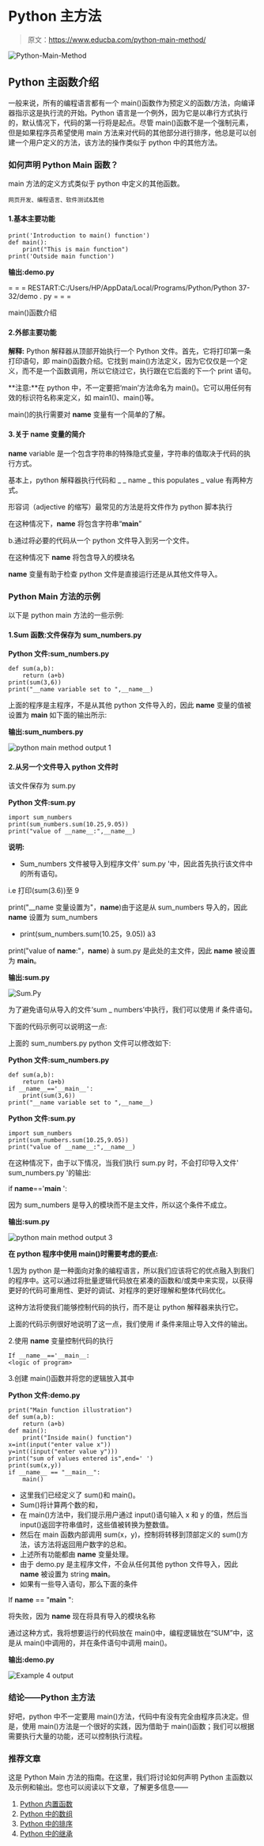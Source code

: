 # Python 主方法

> 原文：<https://www.educba.com/python-main-method/>

![Python-Main-Method](img/f3c078d4f2dd5109197c5f8ae4b45878.png)



## Python 主函数介绍

一般来说，所有的编程语言都有一个 main()函数作为预定义的函数/方法，向编译器指示这是执行流的开始。Python 语言是一个例外，因为它是以串行方式执行的，默认情况下，代码的第一行将是起点。尽管 main()函数不是一个强制元素，但是如果程序员希望使用 main 方法来对代码的其他部分进行排序，他总是可以创建一个用户定义的方法，该方法的操作类似于 python 中的其他方法。

### 如何声明 Python Main 函数？

main 方法的定义方式类似于 python 中定义的其他函数。

<small>网页开发、编程语言、软件测试&其他</small>

#### 1.基本主要功能

```
print('Introduction to main() function')
def main():
    print("This is main function")
print('Outside main function')
```

**输出:demo.py**

>>>

= = = RESTART:C:/Users/HP/AppData/Local/Programs/Python/Python 37-32/demo . py = = =

main()函数介绍

#### 2.外部主要功能

>>>

**解释:** Python 解释器从顶部开始执行一个 Python 文件。首先，它将打印第一条打印语句，即 main()函数介绍。它找到 main()方法定义，因为它仅仅是一个定义，而不是一个函数调用，所以它绕过它，执行跟在它后面的下一个 print 语句。

**注意:**在 python 中，不一定要把‘main’方法命名为 main()。它可以用任何有效的标识符名称来定义，如 main1()、main()等。

main()的执行需要对 __name__ 变量有一个简单的了解。

#### 3.关于 __name__ 变量的简介

__name__ variable 是一个包含字符串的特殊隐式变量，字符串的值取决于代码的执行方式。

基本上，python 解释器执行代码和 _ _ name _ this populates _ value 有两种方式。

形容词（adjective 的缩写）最常见的方法是将文件作为 python 脚本执行

在这种情况下，__name__ 将包含字符串“__main__”

b.通过将必要的代码从一个 python 文件导入到另一个文件。

在这种情况下 __name__ 将包含导入的模块名

__name__ 变量有助于检查 python 文件是直接运行还是从其他文件导入。

### Python Main 方法的示例

以下是 python main 方法的一些示例:

#### 1.Sum 函数:文件保存为 sum_numbers.py

**Python 文件:sum_numbers.py**

```
def sum(a,b):
    return (a+b)
print(sum(3,6))
print("__name variable set to ",__name__)
```

上面的程序是主程序，不是从其他 python 文件导入的，因此 __name__ 变量的值被设置为 __main__ 如下面的输出所示:

**输出:sum_numbers.py**

![python main method output 1](img/b58ff192e601862f9abf3aeb289de7da.png)



#### 2.从另一个文件导入 python 文件时

该文件保存为 sum.py

**Python 文件:sum.py**

```
import sum_numbers
print(sum_numbers.sum(10.25,9.05))
print("value of __name__:",__name__)
```

**说明:**

*   Sum_numbers 文件被导入到程序文件' sum.py '中，因此首先执行该文件中的所有语句。

i.e 打印(sum(3.6))至 9

print("__name 变量设置为"，__name__)由于这是从 sum_numbers 导入的，因此 __name__ 设置为 sum_numbers

*   print(sum_numbers.sum(10.25，9.05)) à3

print("value of __name__:"，__name__) à sum.py 是此处的主文件，因此 __name__ 被设置为 __main__。

**输出:sum.py**

![Sum.Py](img/59f42c1268841fa0c98cdcc58108e267.png)



为了避免语句从导入的文件‘sum _ numbers’中执行，我们可以使用 if 条件语句。

下面的代码示例可以说明这一点:

上面的 sum_numbers.py python 文件可以修改如下:

**Python 文件:sum_numbers.py**

```
def sum(a,b):
    return (a+b)
if __name__=='__main__':
    print(sum(3,6))
print("__name variable set to ",__name__)
```

**Python 文件:sum.py**

```
import sum_numbers
print(sum_numbers.sum(10.25,9.05))
print("value of __name__:",__name__)
```

在这种情况下，由于以下情况，当我们执行 sum.py 时，不会打印导入文件' sum_numbers.py '的输出:

if __name__=='__main__ ':

因为 sum_numbers 是导入的模块而不是主文件，所以这个条件不成立。

**输出:sum.py**

![python main method output 3](img/c363b2d9a9111aea0fcf24a7796064f4.png)



**在 python 程序中使用 main()时需要考虑的要点:**

1.因为 python 是一种面向对象的编程语言，所以我们应该将它的优点融入到我们的程序中。这可以通过将批量逻辑代码放在紧凑的函数和/或类中来实现，以获得更好的代码可重用性、更好的调试、对程序的更好理解和整体代码优化。

这种方法将使我们能够控制代码的执行，而不是让 python 解释器来执行它。

上面的代码示例很好地说明了这一点，我们使用 if 条件来阻止导入文件的输出。

2.使用 __name__ 变量控制代码的执行

```
If __name__=='__main__:
<logic of program>
```

3.创建 main()函数并将您的逻辑放入其中

**Python 文件:demo.py**

```
print("Main function illustration")
def sum(a,b):
    return (a+b)
def main():
    print("Inside main() function")
x=int(input("enter value x"))
y=int((input("enter value y")))
print("sum of values entered is",end=' ')
print(sum(x,y))
if __name__ == "__main__":
    main()
```

*   这里我们已经定义了 sum()和 main()。
*   Sum()将计算两个数的和，
*   在 main()方法中，我们提示用户通过 input()语句输入 x 和 y 的值，然后当 input()返回字符串值时，这些值被转换为整数值。
*   然后在 main 函数内部调用 sum(x，y)，控制将转移到顶部定义的 sum()方法，该方法将返回用户数字的总和。
*   上述所有功能都由 __name__ 变量处理。
*   由于 demo.py 是主程序文件，不会从任何其他 python 文件导入，因此 __name__ 被设置为 string __main__。
*   如果有一些导入语句，那么下面的条件

If __name__ == "__main__ ":

将失败，因为 __name__ 现在将具有导入的模块名称

通过这种方式，我将想要运行的代码放在 main()中，编程逻辑放在“SUM”中，这是从 main()中调用的，并在条件语句中调用 main()。

**输出:demo.py**

![Example 4 output](img/473e47730bf61245e009dce6080221fd.png)



### 结论——Python 主方法

好吧，python 中不一定要用 main()方法，代码中有没有完全由程序员决定。但是，使用 main()方法是一个很好的实践，因为借助于 main()函数；我们可以根据需要执行大量的功能，还可以控制执行流程。

### 推荐文章

这是 Python Main 方法的指南。在这里，我们将讨论如何声明 Python 主函数以及示例和输出。您也可以阅读以下文章，了解更多信息——

1.  [Python 内置函数](https://www.educba.com/python-built-in-functions/)
2.  [Python 中的数组](https://www.educba.com/arrays-in-python/)
3.  [Python 中的排序](https://www.educba.com/sorting-in-python/)
4.  [Python 中的继承](https://www.educba.com/inheritance-in-python/)